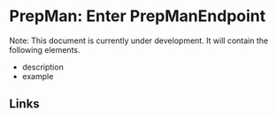 # PrepMan: Enter PrepManEndpoint

Note: This document is currently under development. It will contain the following elements.

- description
- example

## Links
